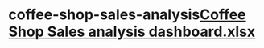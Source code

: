 # coffee-shop-sales-analysis[Coffee Shop Sales analysis dashboard.xlsx](https://github.com/pavan-boga/coffee-shop-sales-analysis/files/14978906/Coffee.Shop.Sales.analysis.dashboard.xlsx)

